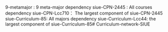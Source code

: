 9-metamajor : 9 meta-major dependency
siue-CPN-2445 : All courses dependency
siue-CPN-Lcc710： The largest component of siue-CPN-2445 
siue-Curriculum-85: All majors dependency
siue-Curriculum-Lcc44: the largest component of siue-Curriculum-85# Curriculum-network-SIUE

